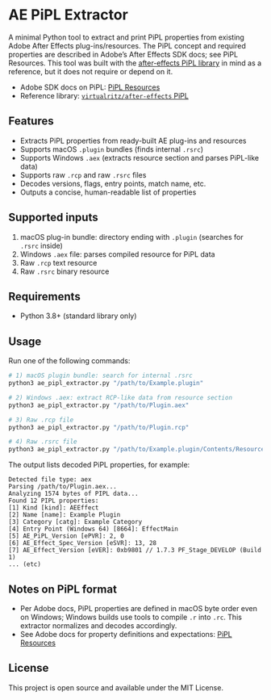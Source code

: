 # AE PiPL Extractor

A minimal Python tool to extract and print PiPL properties from existing Adobe After Effects plug-ins/resources. The PiPL concept and required properties are described in Adobe’s After Effects SDK docs; see PiPL Resources. This tool was built with the [after-effects PiPL library](https://github.com/virtualritz/after-effects/tree/master/pipl/src) in mind as a reference, but it does not require or depend on it.

- Adobe SDK docs on PiPL: [PiPL Resources](https://ae-plugins.docsforadobe.dev/intro/pipl-resources/)
- Reference library: [`virtualritz/after-effects` PiPL](https://github.com/virtualritz/after-effects/tree/master/pipl/src)

## Features

- Extracts PiPL properties from ready-built AE plug-ins and resources
- Supports macOS `.plugin` bundles (finds internal `.rsrc`)
- Supports Windows `.aex` (extracts resource section and parses PiPL-like data)
- Supports raw `.rcp` and raw `.rsrc` files
- Decodes versions, flags, entry points, match name, etc.
- Outputs a concise, human-readable list of properties

## Supported inputs

1. macOS plug-in bundle: directory ending with `.plugin` (searches for `.rsrc` inside)
2. Windows `.aex` file: parses compiled resource for PiPL data
3. Raw `.rcp` text resource
4. Raw `.rsrc` binary resource

## Requirements

- Python 3.8+ (standard library only)

## Usage

Run one of the following commands:

```bash
# 1) macOS plugin bundle: search for internal .rsrc
python3 ae_pipl_extractor.py "/path/to/Example.plugin"

# 2) Windows .aex: extract RCP-like data from resource section
python3 ae_pipl_extractor.py "/path/to/Plugin.aex"

# 3) Raw .rcp file
python3 ae_pipl_extractor.py "/path/to/Plugin.rcp"

# 4) Raw .rsrc file
python3 ae_pipl_extractor.py "/path/to/Example.plugin/Contents/Resources/Plugin.rsrc"
```

The output lists decoded PiPL properties, for example:

```text
Detected file type: aex
Parsing /path/to/Plugin.aex...
Analyzing 1574 bytes of PIPL data...
Found 12 PIPL properties:
[1] Kind [kind]: AEEffect
[2] Name [name]: Example Plugin
[3] Category [catg]: Example Category
[4] Entry Point (Windows 64) [8664]: EffectMain
[5] AE_PiPL_Version [ePVR]: 2, 0
[6] AE_Effect_Spec_Version [eSVR]: 13, 28
[7] AE_Effect_Version [eVER]: 0xb9801 // 1.7.3 PF_Stage_DEVELOP (Build 1)
... (etc)
```

## Notes on PiPL format

- Per Adobe docs, PiPL properties are defined in macOS byte order even on Windows; Windows builds use tools to compile `.r` into `.rc`. This extractor normalizes and decodes accordingly.
- See Adobe docs for property definitions and expectations: [PiPL Resources](https://ae-plugins.docsforadobe.dev/intro/pipl-resources/)

## License

This project is open source and available under the MIT License.
